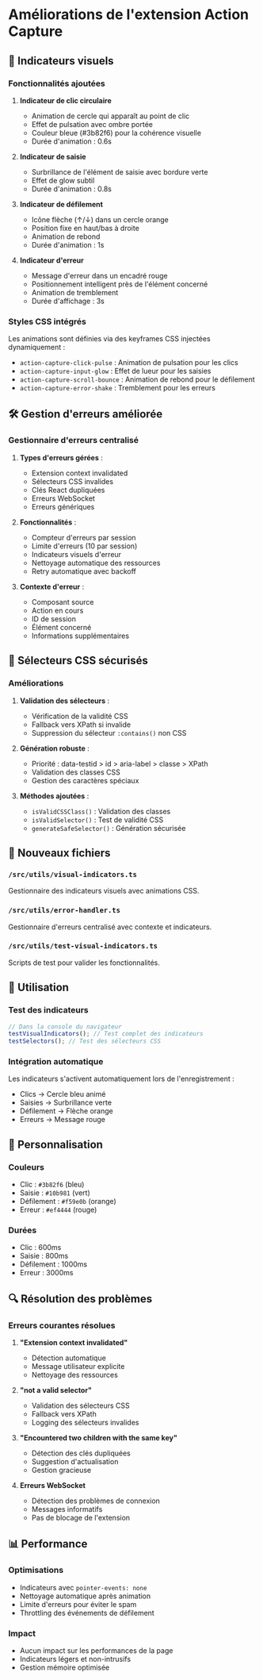 # Améliorations de l'extension Action Capture

## 🎯 Indicateurs visuels

### Fonctionnalités ajoutées

1. **Indicateur de clic circulaire**

   - Animation de cercle qui apparaît au point de clic
   - Effet de pulsation avec ombre portée
   - Couleur bleue (#3b82f6) pour la cohérence visuelle
   - Durée d'animation : 0.6s

2. **Indicateur de saisie**

   - Surbrillance de l'élément de saisie avec bordure verte
   - Effet de glow subtil
   - Durée d'animation : 0.8s

3. **Indicateur de défilement**

   - Icône flèche (↑/↓) dans un cercle orange
   - Position fixe en haut/bas à droite
   - Animation de rebond
   - Durée d'animation : 1s

4. **Indicateur d'erreur**
   - Message d'erreur dans un encadré rouge
   - Positionnement intelligent près de l'élément concerné
   - Animation de tremblement
   - Durée d'affichage : 3s

### Styles CSS intégrés

Les animations sont définies via des keyframes CSS injectées dynamiquement :

- `action-capture-click-pulse` : Animation de pulsation pour les clics
- `action-capture-input-glow` : Effet de lueur pour les saisies
- `action-capture-scroll-bounce` : Animation de rebond pour le défilement
- `action-capture-error-shake` : Tremblement pour les erreurs

## 🛠️ Gestion d'erreurs améliorée

### Gestionnaire d'erreurs centralisé

1. **Types d'erreurs gérées** :

   - Extension context invalidated
   - Sélecteurs CSS invalides
   - Clés React dupliquées
   - Erreurs WebSocket
   - Erreurs génériques

2. **Fonctionnalités** :

   - Compteur d'erreurs par session
   - Limite d'erreurs (10 par session)
   - Indicateurs visuels d'erreur
   - Nettoyage automatique des ressources
   - Retry automatique avec backoff

3. **Contexte d'erreur** :
   - Composant source
   - Action en cours
   - ID de session
   - Élément concerné
   - Informations supplémentaires

## 🔧 Sélecteurs CSS sécurisés

### Améliorations

1. **Validation des sélecteurs** :

   - Vérification de la validité CSS
   - Fallback vers XPath si invalide
   - Suppression du sélecteur `:contains()` non CSS

2. **Génération robuste** :

   - Priorité : data-testid > id > aria-label > classe > XPath
   - Validation des classes CSS
   - Gestion des caractères spéciaux

3. **Méthodes ajoutées** :
   - `isValidCSSClass()` : Validation des classes
   - `isValidSelector()` : Test de validité CSS
   - `generateSafeSelector()` : Génération sécurisée

## 📁 Nouveaux fichiers

### `/src/utils/visual-indicators.ts`

Gestionnaire des indicateurs visuels avec animations CSS.

### `/src/utils/error-handler.ts`

Gestionnaire d'erreurs centralisé avec contexte et indicateurs.

### `/src/utils/test-visual-indicators.ts`

Scripts de test pour valider les fonctionnalités.

## 🚀 Utilisation

### Test des indicateurs

```javascript
// Dans la console du navigateur
testVisualIndicators(); // Test complet des indicateurs
testSelectors(); // Test des sélecteurs CSS
```

### Intégration automatique

Les indicateurs s'activent automatiquement lors de l'enregistrement :

- Clics → Cercle bleu animé
- Saisies → Surbrillance verte
- Défilement → Flèche orange
- Erreurs → Message rouge

## 🎨 Personnalisation

### Couleurs

- Clic : `#3b82f6` (bleu)
- Saisie : `#10b981` (vert)
- Défilement : `#f59e0b` (orange)
- Erreur : `#ef4444` (rouge)

### Durées

- Clic : 600ms
- Saisie : 800ms
- Défilement : 1000ms
- Erreur : 3000ms

## 🔍 Résolution des problèmes

### Erreurs courantes résolues

1. **"Extension context invalidated"**

   - Détection automatique
   - Message utilisateur explicite
   - Nettoyage des ressources

2. **"not a valid selector"**

   - Validation des sélecteurs CSS
   - Fallback vers XPath
   - Logging des sélecteurs invalides

3. **"Encountered two children with the same key"**

   - Détection des clés dupliquées
   - Suggestion d'actualisation
   - Gestion gracieuse

4. **Erreurs WebSocket**
   - Détection des problèmes de connexion
   - Messages informatifs
   - Pas de blocage de l'extension

## 📊 Performance

### Optimisations

- Indicateurs avec `pointer-events: none`
- Nettoyage automatique après animation
- Limite d'erreurs pour éviter le spam
- Throttling des événements de défilement

### Impact

- Aucun impact sur les performances de la page
- Indicateurs légers et non-intrusifs
- Gestion mémoire optimisée

